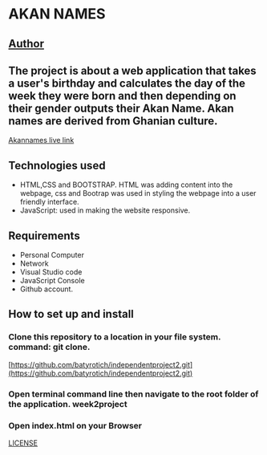 # AKAN NAMES
## [Author](https://github.com/batyrotich/)

## The project is about a web application that takes a user's birthday and calculates the day of the week they were born and then depending on their gender outputs their Akan Name. Akan names are derived from Ghanian culture.

[Akannames live link](https://batyrotich.github.io/independentproject2/)

## Technologies used
* HTML,CSS and BOOTSTRAP. HTML was adding content into the webpage, css and Bootrap was used in styling the webpage into a user friendly interface.
* JavaScript: used in making the website responsive.
## Requirements
- Personal Computer
- Network
- Visual Studio code
- JavaScript Console
- Github account.
## How to set up and install
 ### Clone this repository to a location in your file system. command: git clone.

[https://github.com/batyrotich/independentproject2.git](https://github.com/batyrotich/independentproject2.git)

### Open terminal command line then navigate to the root folder of the application. week2project

### Open index.html on your Browser

[LICENSE](https://github.com/batyrotich/independentproject2/blob/eddah/LICENSE)


